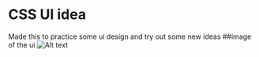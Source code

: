 ﻿# CSS UI idea
Made this to practice some ui design and try out some new ideas
##image of the ui
![Alt text](https://i.imgur.com/VHsDO9Z.png "Testing UI idea")
